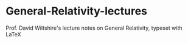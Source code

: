 # General-Relativity-lectures
Prof. David Wiltshire's lecture notes on General Relativity, typeset with LaTeX 
